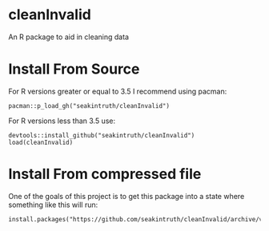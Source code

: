 # cleanInvalid
An R package to aid in cleaning data

# Install From Source
For R versions greater or equal to 3.5 I recommend using pacman:

```
pacman::p_load_gh("seakintruth/cleanInvalid")

```

For R versions less than 3.5 use:
```
devtools::install_github("seakintruth/cleanInvalid")
load(cleanInvalid)

```

# Install From compressed file
One of the goals of this project is to get this package into a state where something like this will run:
```
install.packages("https://github.com/seakintruth/cleanInvalid/archive/v0.1.4.tar.gz",repos=NULL,type="source")
```
